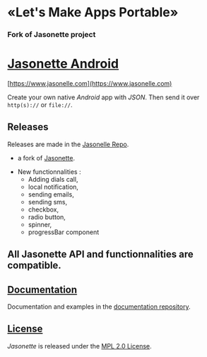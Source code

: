 #  «Let's Make Apps Portable»
### Fork of Jasonette project
# [Jasonette Android](https://www.jasonelle.com)

[https://www.jasonelle.com](https://www.jasonelle.com)

Create your own native *Android* app with *JSON*. Then send it over `http(s)://` or `file://`.

## Releases

Releases are made in the [Jasonelle Repo](https://github.com/jasonelle/jasonelle/releases).

- a fork of [Jasonette](https://github.com/jasonelle/jasonelle/releases/tag/v1.0).
* New functionnalities : 
  * Adding dials call, 
  * local notification, 
  * sending emails, 
  * sending sms, 
  * checkbox, 
  * radio button, 
  * spinner,
  * progressBar component
  
## All Jasonette API and functionnalities are compatible.

## [Documentation](https://jasonelle.com/docs)

Documentation and examples in the [documentation repository](https://github.com/jasonelle/docs).

## [License](LICENSE)

*Jasonette* is released under the [MPL 2.0 License](https://opensource.org/licenses/MPL-2.0).
